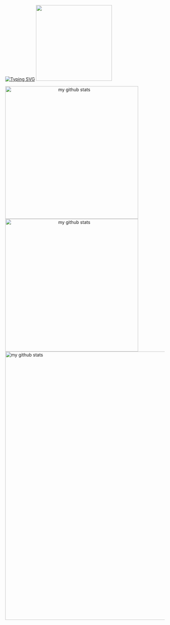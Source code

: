 
[![Typing SVG](https://readme-typing-svg.herokuapp.com?size=30&color=C66C73&width=600&height=300&lines=+++++++++++Love+and+Peace)](https://git.io/typing-svg)
<a><img src="https://deja-vuuu.github.io/Deja-vuuu/devcard.svg" width="240" /></a>



<a align="center" href="#">
<img src="https://github-readme-stats.vercel.app/api?username=Deja-vuuu&show_icons=true&theme=onedark" alt="my github stats" width="420"/>               <img src="https://github-readme-streak-stats.herokuapp.com?user=Deja-vuuu&theme=monokai-metallian&date_format=j%2Fn%5B%2FY%5D&background=2D3036&fire=C66C73&stroke=BCA772&ring=BCA772&sideLabels=C66C73" alt="my github stats" width="420"/>
</a>


<img src="https://activity-graph.herokuapp.com/graph?username=Deja-vuuu&bg_color=2D3036&color=C66C73&line=BCA772&point=24292e&area=true&hide_border=true" alt="my github stats" width="850"/>   
